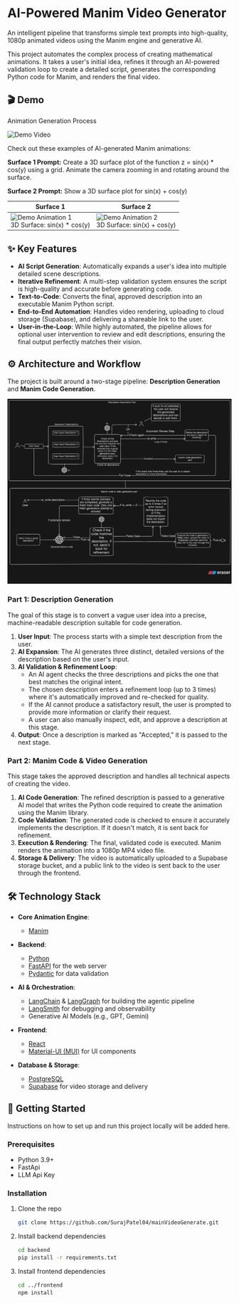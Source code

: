 # AI-Powered Manim Video Generator

An intelligent pipeline that transforms simple text prompts into high-quality, 1080p animated videos using the Manim engine and generative AI.

This project automates the complex process of creating mathematical animations. It takes a user's initial idea, refines it through an AI-powered validation loop to create a detailed script, generates the corresponding Python code for Manim, and renders the final video.

## 🎬 Demo

Animation Generation Process

![Demo Video](demo.gif)

Check out these examples of AI-generated Manim animations:

**Surface 1 Prompt:** Create a 3D surface plot of the function z = sin(x) * cos(y) using a grid. Animate the camera zooming in and rotating around the surface.

**Surface 2 Prompt:** Show a 3D surface plot for sin(x) + cos(y)

| Surface 1 | Surface 2 |
|--------------|--------------|
| ![Demo Animation 1](generatedManim.gif)<br>3D Surface: sin(x) * cos(y) | ![Demo Animation 2](generatedManimVideo.gif)<br>3D Surface: sin(x) + cos(y) |


## ✨ Key Features

- **AI Script Generation**: Automatically expands a user's idea into multiple detailed scene descriptions.
- **Iterative Refinement**: A multi-step validation system ensures the script is high-quality and accurate before generating code.
- **Text-to-Code**: Converts the final, approved description into an executable Manim Python script.
- **End-to-End Automation**: Handles video rendering, uploading to cloud storage (Supabase), and delivering a shareable link to the user.
- **User-in-the-Loop**: While highly automated, the pipeline allows for optional user intervention to review and edit descriptions, ensuring the final output perfectly matches their vision.

## ⚙️ Architecture and Workflow

The project is built around a two-stage pipeline: **Description Generation** and **Manim Code Generation**.

![Workflow Diagram](manim_video_generation_pipeline.png)


### Part 1: Description Generation

The goal of this stage is to convert a vague user idea into a precise, machine-readable description suitable for code generation.

1.  **User Input**: The process starts with a simple text description from the user.
2.  **AI Expansion**: The AI generates three distinct, detailed versions of the description based on the user's input.
3.  **AI Validation & Refinement Loop**:
    - An AI agent checks the three descriptions and picks the one that best matches the original intent.
    - The chosen description enters a refinement loop (up to 3 times) where it's automatically improved and re-checked for quality.
    - If the AI cannot produce a satisfactory result, the user is prompted to provide more information or clarify their request.
    - A user can also manually inspect, edit, and approve a description at this stage.
4.  **Output**: Once a description is marked as "Accepted," it is passed to the next stage.

### Part 2: Manim Code & Video Generation

This stage takes the approved description and handles all technical aspects of creating the video.

1.  **AI Code Generation**: The refined description is passed to a generative AI model that writes the Python code required to create the animation using the Manim library.
2.  **Code Validation**: The generated code is checked to ensure it accurately implements the description. If it doesn't match, it is sent back for refinement.
3.  **Execution & Rendering**: The final, validated code is executed. Manim renders the animation into a 1080p MP4 video file.
4.  **Storage & Delivery**: The video is automatically uploaded to a Supabase storage bucket, and a public link to the video is sent back to the user through the frontend.

## 🛠️ Technology Stack

-   **Core Animation Engine**:
    -   [Manim](https://www.manim.community/)

-   **Backend**:
    -   [Python](https://www.python.org/)
    -   [FastAPI](https://fastapi.tiangolo.com/) for the web server
    -   [Pydantic](https://pydantic.dev/) for data validation

-   **AI & Orchestration**:
    -   [LangChain](https://www.langchain.com/) & [LangGraph](https://langchain-ai.github.io/langgraph/) for building the agentic pipeline
    -   [LangSmith](https://www.langchain.com/langsmith) for debugging and observability
    -   Generative AI Models (e.g., GPT, Gemini)

-   **Frontend**:
    -   [React](https://react.dev/)
    -   [Material-UI (MUI)](https://mui.com/) for UI components

-   **Database & Storage**:
    -   [PostgreSQL](https://www.postgresql.org/)
    -   [Supabase](https://supabase.io/) for video storage and delivery

## 🚀 Getting Started

Instructions on how to set up and run this project locally will be added here.

### Prerequisites

- Python 3.9+
- FastApi
- LLM Api Key

### Installation

1.  Clone the repo
    ```sh
    git clone https://github.com/SurajPatel04/mainVideoGenerate.git     
    ```
2.  Install backend dependencies
    ```sh
    cd backend
    pip install -r requirements.txt
    ```
3.  Install frontend dependencies
    ```sh
    cd ../frontend
    npm install
    ```